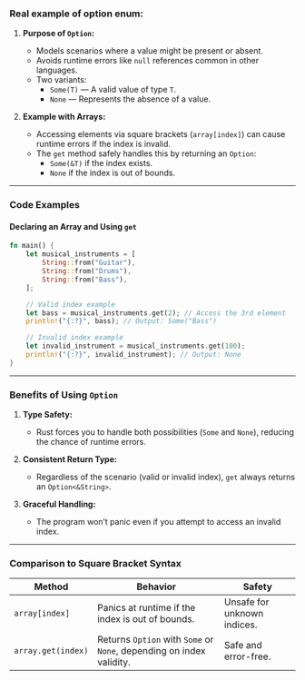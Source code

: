 
### Real example of option enum:

1. **Purpose of `Option`:**
   - Models scenarios where a value might be present or absent.
   - Avoids runtime errors like `null` references common in other languages.
   - Two variants:
     - `Some(T)` — A valid value of type `T`.
     - `None` — Represents the absence of a value.

2. **Example with Arrays:**
   - Accessing elements via square brackets (`array[index]`) can cause runtime errors if the index is invalid.
   - The `get` method safely handles this by returning an `Option`:
     - `Some(&T)` if the index exists.
     - `None` if the index is out of bounds.

---

### **Code Examples**

#### Declaring an Array and Using `get`

```rust
fn main() {
    let musical_instruments = [
        String::from("Guitar"),
        String::from("Drums"),
        String::from("Bass"),
    ];

    // Valid index example
    let bass = musical_instruments.get(2); // Access the 3rd element
    println!("{:?}", bass); // Output: Some("Bass")

    // Invalid index example
    let invalid_instrument = musical_instruments.get(100);
    println!("{:?}", invalid_instrument); // Output: None
}
```

---

### **Benefits of Using `Option`**
1. **Type Safety:**
   - Rust forces you to handle both possibilities (`Some` and `None`), reducing the chance of runtime errors.
   
2. **Consistent Return Type:**
   - Regardless of the scenario (valid or invalid index), `get` always returns an `Option<&String>`.
   
3. **Graceful Handling:**
   - The program won’t panic even if you attempt to access an invalid index.

---

### **Comparison to Square Bracket Syntax**

| Method          | Behavior                                                      | Safety                 |
|------------------|---------------------------------------------------------------|------------------------|
| `array[index]`   | Panics at runtime if the index is out of bounds.              | Unsafe for unknown indices. |
| `array.get(index)` | Returns `Option` with `Some` or `None`, depending on index validity. | Safe and error-free.   |
